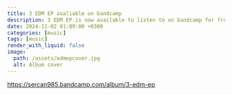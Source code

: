 ```yaml
---
title: 3 EDM EP avaliable on bandcamp
description: 3 EDM EP is now available to listen to on bandcamp for free
date: 2024-11-02 01:09:00 +0300
categories: [music]
tags: [music]
render_with_liquid: false
image:
  path: /assets/edmepcover.jpg
  alt: Album cover
---
```


<https://sercan985.bandcamp.com/album/3-edm-ep>
